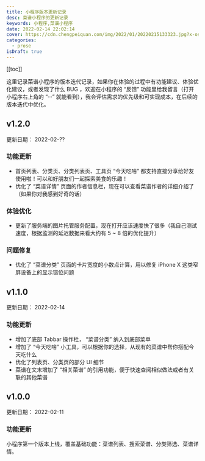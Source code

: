 ```yaml
---
title: 小程序版本更新记录
desc: 菜谱小程序的更新记录
keywords: 小程序,菜谱小程序
date: 2022-02-14 22:02:14
cover: https://cdn.chengpeiquan.com/img/2022/01/20220215133323.jpg?x-oss-process=image/interlace,1
categories:
  - prose
isDraft: true
---
```


[[toc]]

这里记录菜谱小程序的版本迭代记录，如果你在体验的过程中有功能建议、体验优化建议，或者发现了什么 BUG ，欢迎在小程序的 “反馈” 功能里给我留言（打开小程序右上角的 “···” 就能看到），我会评估需求的优先级和可实现成本，在后续的版本迭代中优化。

## v1.2.0

更新日期： 2022-02-??

### 功能更新

- 首页列表、分类页、分类列表页、工具页 “今天吃啥” 都支持直接分享给好友使用啦！可以和好朋友们一起探索美食的乐趣！
- 优化了 “菜谱详情” 页面的作者信息栏，现在可以查看菜谱作者的详细介绍了（如果你对我感到好奇的话）

### 体验优化

- 更新了服务端的图片托管服务配置，现在打开应该速度快了很多（我自己测试速度，根据监测的延迟数据来看大约有 5 ~ 8 倍的优化提升）

### 问题修复

- 优化了 “菜谱分类” 页面的卡片宽度的小数点计算，用以修复 iPhone X 这类窄屏设备上的显示错位问题

## v1.1.0

更新日期： 2022-02-14

### 功能更新

- 增加了底部 Tabbar 操作栏， “菜谱分类” 纳入到底部菜单
- 增加了 “今天吃啥” 小工具，可以根据你的选择，从现有的菜谱中帮你搭配今天吃什么
- 优化了列表页、分类页的部分 UI 细节
- 菜谱在文末增加了 “相关菜谱” 的引用功能，便于快速查阅相似做法或者有关联的其他菜谱

## v1.0.0

更新日期： 2022-02-11

### 功能更新

小程序第一个版本上线，覆盖基础功能：菜谱列表、搜索菜谱、分类筛选、菜谱详情。
